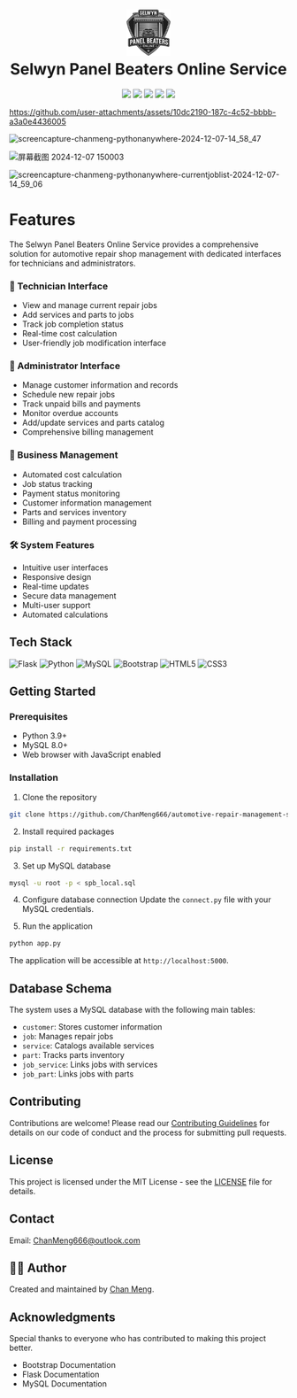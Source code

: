 <div align="center">
 <h1><img src="public/selwyn-panel-beaters-online.svg" width="80px"><br/>Selwyn Panel Beaters Online Service</h1>
 <img src="https://img.shields.io/badge/python-3.9+-blue?style=flat&logo=python&logoColor=white"/>
 <img src="https://img.shields.io/badge/Flask-3.0.1-black?style=flat&logo=flask&logoColor=white"/>
 <img src="https://img.shields.io/badge/MySQL-8.3.0-blue?style=flat&logo=mysql&logoColor=white"/>
 <img src="https://img.shields.io/badge/Bootstrap-5.0-purple?style=flat&logo=bootstrap&logoColor=white"/>
 <img src="https://img.shields.io/badge/License-MIT-brightgreen?style=flat"/>
</div>


https://github.com/user-attachments/assets/10dc2190-187c-4c52-bbbb-a3a0e4436005


![screencapture-chanmeng-pythonanywhere-2024-12-07-14_58_47](https://github.com/user-attachments/assets/fc5e01b6-380d-492d-9961-68c3d1f0dfff)

![屏幕截图 2024-12-07 150003](https://github.com/user-attachments/assets/b5d1eec3-88db-45ed-aaea-74c1bc8dfb13)

![screencapture-chanmeng-pythonanywhere-currentjoblist-2024-12-07-14_59_06](https://github.com/user-attachments/assets/8ec92d9a-c896-4471-9a60-3af579c57875)

# Features
The Selwyn Panel Beaters Online Service provides a comprehensive solution for automotive repair shop management with dedicated interfaces for technicians and administrators.

### 🔧 Technician Interface
- View and manage current repair jobs
- Add services and parts to jobs
- Track job completion status
- Real-time cost calculation
- User-friendly job modification interface

### 👥 Administrator Interface
- Manage customer information and records
- Schedule new repair jobs
- Track unpaid bills and payments
- Monitor overdue accounts
- Add/update services and parts catalog
- Comprehensive billing management

### 💼 Business Management
- Automated cost calculation
- Job status tracking
- Payment status monitoring
- Customer information management
- Parts and services inventory
- Billing and payment processing

### 🛠️ System Features
- Intuitive user interfaces
- Responsive design
- Real-time updates
- Secure data management
- Multi-user support
- Automated calculations

## Tech Stack
![Flask](https://img.shields.io/badge/flask-%23000.svg?style=for-the-badge&logo=flask&logoColor=white)
![Python](https://img.shields.io/badge/python-%2314354C.svg?style=for-the-badge&logo=python&logoColor=white)
![MySQL](https://img.shields.io/badge/mysql-%2300f.svg?style=for-the-badge&logo=mysql&logoColor=white)
![Bootstrap](https://img.shields.io/badge/bootstrap-%23563D7C.svg?style=for-the-badge&logo=bootstrap&logoColor=white)
![HTML5](https://img.shields.io/badge/html5-%23E34F26.svg?style=for-the-badge&logo=html5&logoColor=white)
![CSS3](https://img.shields.io/badge/css3-%231572B6.svg?style=for-the-badge&logo=css3&logoColor=white)

## Getting Started

### Prerequisites
- Python 3.9+
- MySQL 8.0+
- Web browser with JavaScript enabled

### Installation
1. Clone the repository
```bash
git clone https://github.com/ChanMeng666/automotive-repair-management-system.git
```

2. Install required packages
```bash
pip install -r requirements.txt
```

3. Set up MySQL database
```bash
mysql -u root -p < spb_local.sql
```

4. Configure database connection
Update the `connect.py` file with your MySQL credentials.

5. Run the application
```bash
python app.py
```

The application will be accessible at `http://localhost:5000`.

## Database Schema

The system uses a MySQL database with the following main tables:
- `customer`: Stores customer information
- `job`: Manages repair jobs
- `service`: Catalogs available services
- `part`: Tracks parts inventory
- `job_service`: Links jobs with services
- `job_part`: Links jobs with parts

## Contributing
Contributions are welcome! Please read our [Contributing Guidelines](CODE_OF_CONDUCT.md) for details on our code of conduct and the process for submitting pull requests.

## License
This project is licensed under the MIT License - see the [LICENSE](LICENSE) file for details.

## Contact
Email: ChanMeng666@outlook.com

## 🙋‍♀ Author

Created and maintained by [Chan Meng](https://github.com/ChanMeng666).

## Acknowledgments
Special thanks to everyone who has contributed to making this project better.

- Bootstrap Documentation
- Flask Documentation
- MySQL Documentation

